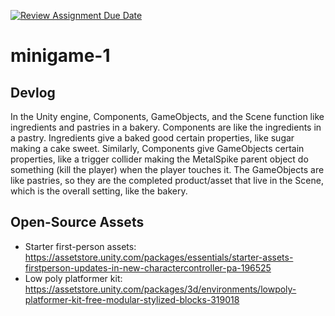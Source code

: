 [![Review Assignment Due Date](https://classroom.github.com/assets/deadline-readme-button-22041afd0340ce965d47ae6ef1cefeee28c7c493a6346c4f15d667ab976d596c.svg)](https://classroom.github.com/a/d-DorLAf)
# minigame-1
## Devlog
In the Unity engine, Components, GameObjects, and the Scene function like ingredients and pastries in a bakery. Components are like the ingredients in a
pastry. Ingredients give a baked good certain properties, like sugar making a cake sweet. Similarly, Components give GameObjects certain properties, like
a trigger collider making the MetalSpike parent object do something (kill the player) when the player touches it. The GameObjects are like pastries, so they are the completed product/asset that live in the Scene, which is the overall setting, like the bakery.
## Open-Source Assets
- Starter first-person assets: https://assetstore.unity.com/packages/essentials/starter-assets-firstperson-updates-in-new-charactercontroller-pa-196525
- Low poly platformer kit: https://assetstore.unity.com/packages/3d/environments/lowpoly-platformer-kit-free-modular-stylized-blocks-319018 
